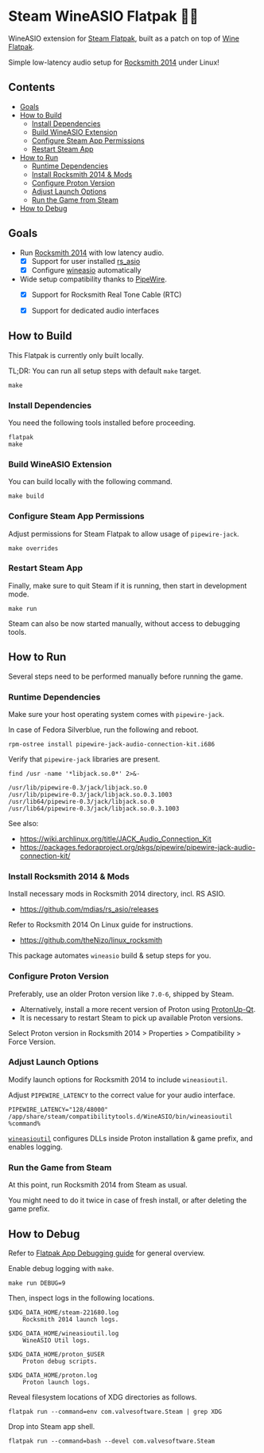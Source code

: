 # Steam WineASIO Flatpak 🎸✨ <!-- omit in toc -->

WineASIO extension for [Steam Flatpak](https://github.com/flathub/com.valvesoftware.Steam),
built as a patch on top of [Wine Flatpak](https://github.com/flathub/org.winehq.Wine).

Simple low-latency audio setup for [Rocksmith 2014](https://www.protondb.com/app/221680) under Linux!


## Contents <!-- omit in toc -->

<!-- vscode: ext install yzhang.markdown-all-in-one -->
- [Goals](#goals)
- [How to Build](#how-to-build)
  - [Install Dependencies](#install-dependencies)
  - [Build WineASIO Extension](#build-wineasio-extension)
  - [Configure Steam App Permissions](#configure-steam-app-permissions)
  - [Restart Steam App](#restart-steam-app)
- [How to Run](#how-to-run)
  - [Runtime Dependencies](#runtime-dependencies)
  - [Install Rocksmith 2014 \& Mods](#install-rocksmith-2014--mods)
  - [Configure Proton Version](#configure-proton-version)
  - [Adjust Launch Options](#adjust-launch-options)
  - [Run the Game from Steam](#run-the-game-from-steam)
- [How to Debug](#how-to-debug)


## Goals

- Run [Rocksmith 2014](https://store.steampowered.com/app/221680) with low latency audio.
  - [x] Support for user installed [rs_asio](https://github.com/mdias/rs_asio)
  - [x] Configure [wineasio](https://github.com/wineasio/wineasio) automatically

- Wide setup compatibility thanks to [PipeWire](https://pipewire.org/).
  - [x] Support for Rocksmith Real Tone Cable (RTC)
  - [x] Support for dedicated audio interfaces


## How to Build

This Flatpak is currently only built locally.

TL;DR: You can run all setup steps with default `make` target.

    make


### Install Dependencies

You need the following tools installed before proceeding.

    flatpak
    make


### Build WineASIO Extension

You can build locally with the following command.

    make build


### Configure Steam App Permissions

Adjust permissions for Steam Flatpak to allow usage of `pipewire-jack`.

    make overrides


### Restart Steam App

Finally, make sure to quit Steam if it is running, then start in development mode.

    make run

Steam can also be now started manually, without access to debugging tools.


## How to Run

Several steps need to be performed manually before running the game.


### Runtime Dependencies

Make sure your host operating system comes with `pipewire-jack`.

In case of Fedora Silverblue, run the following and reboot.

    rpm-ostree install pipewire-jack-audio-connection-kit.i686

Verify that `pipewire-jack` libraries are present.

    find /usr -name '*libjack.so.0*' 2>&-

    /usr/lib/pipewire-0.3/jack/libjack.so.0
    /usr/lib/pipewire-0.3/jack/libjack.so.0.3.1003
    /usr/lib64/pipewire-0.3/jack/libjack.so.0
    /usr/lib64/pipewire-0.3/jack/libjack.so.0.3.1003

See also:
  - https://wiki.archlinux.org/title/JACK_Audio_Connection_Kit
  - https://packages.fedoraproject.org/pkgs/pipewire/pipewire-jack-audio-connection-kit/


### Install Rocksmith 2014 & Mods

Install necessary mods in Rocksmith 2014 directory, incl. RS ASIO.

  - https://github.com/mdias/rs_asio/releases

Refer to Rocksmith 2014 On Linux guide for instructions.

  - https://github.com/theNizo/linux_rocksmith

This package automates `wineasio` build & setup steps for you.


### Configure Proton Version

Preferably, use an older Proton version like `7.0-6`, shipped by Steam.

- Alternatively, install a more recent version of Proton using
[ProtonUp-Qt](https://flathub.org/apps/net.davidotek.pupgui2).
- It is necessary to restart Steam to pick up available Proton versions.

Select Proton version in Rocksmith 2014 > Properties > Compatibility > Force Version.


### Adjust Launch Options

Modify launch options for Rocksmith 2014 to include `wineasioutil`.

Adjust `PIPEWIRE_LATENCY` to the correct value for your audio interface.

    PIPEWIRE_LATENCY="128/48000" /app/share/steam/compatibilitytools.d/WineASIO/bin/wineasioutil %command%

[`wineasioutil`](wineasioutil/) configures DLLs inside Proton installation & game prefix, and enables logging.


### Run the Game from Steam

At this point, run Rocksmith 2014 from Steam as usual.

You might need to do it twice in case of fresh install, or after deleting the game prefix.


## How to Debug

Refer to [Flatpak App Debugging guide](https://docs.flatpak.org/en/latest/debugging.html) for general overview.

Enable debug logging with `make`.

    make run DEBUG=9

Then, inspect logs in the following locations.

    $XDG_DATA_HOME/steam-221680.log
        Rocksmith 2014 launch logs.

    $XDG_DATA_HOME/wineasioutil.log
        WineASIO Util logs.

    $XDG_DATA_HOME/proton_$USER
        Proton debug scripts.

    $XDG_DATA_HOME/proton.log
        Proton launch logs.

Reveal filesystem locations of XDG directories as follows.

    flatpak run --command=env com.valvesoftware.Steam | grep XDG

Drop into Steam app shell.

    flatpak run --command=bash --devel com.valvesoftware.Steam
